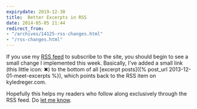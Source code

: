 ```yaml
---
expirydate: 2019-12-30
title:  Better Excerpts in RSS
date: 2014-05-05 21:44
redirect_from:
- "/archives/14125-rss-changes.html"
- "/rss-changes.html"
---
```



If you use my [RSS feed](/feeds) to subscribe to the site, you should begin to see a small change I implemented this week. Basically, I've added a small link (this little icon: &#10006;) to the bottom of all [excerpt posts]({% post_url 2013-12-01-meet-excerpts %}), which points back to the RSS item on kyledreger.com. 

Hopefully this helps my readers who follow along exclusively through the RSS feed. Do [let me know](/colophon). 
